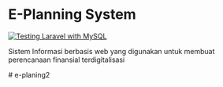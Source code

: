 # E-Planning System
[![Testing Laravel with MySQL](https://github.com/Anrecky/e-planning/actions/workflows/laravel.yml/badge.svg?branch=main)](https://github.com/Anrecky/e-planning/actions/workflows/laravel.yml)
<p>
Sistem Informasi berbasis web yang digunakan untuk membuat perencanaan finansial terdigitalisasi
</p>
#   e - p l a n i n g 2  
 